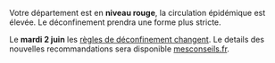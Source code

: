 Votre département est en **niveau rouge**, la circulation épidémique est élevée. Le déconfinement prendra une forme plus stricte.

Le **mardi 2 juin** les [règles de déconfinement changent](https://www.gouvernement.fr/sites/default/files/document/document/2020/05/presentation_-_2eme_etape_du_plan_de_deconfinement_-_28.05.2020.pdf). Le details des nouvelles recommandations sera disponible [mesconseils.fr](mesconseilscovid.sante.gouv.fr).
